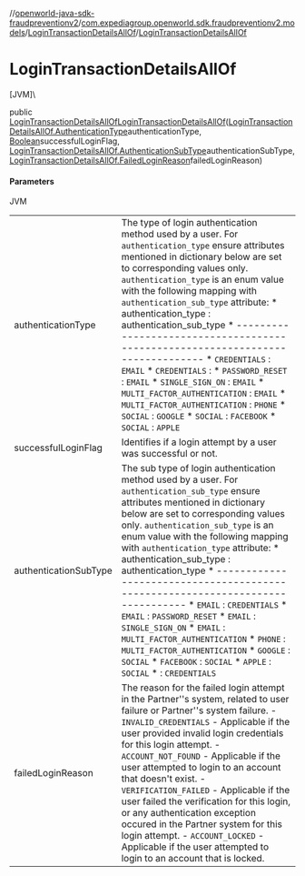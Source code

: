//[openworld-java-sdk-fraudpreventionv2](../../../index.md)/[com.expediagroup.openworld.sdk.fraudpreventionv2.models](../index.md)/[LoginTransactionDetailsAllOf](index.md)/[LoginTransactionDetailsAllOf](-login-transaction-details-all-of.md)

# LoginTransactionDetailsAllOf

[JVM]\

public [LoginTransactionDetailsAllOf](index.md)[LoginTransactionDetailsAllOf](-login-transaction-details-all-of.md)([LoginTransactionDetailsAllOf.AuthenticationType](-authentication-type/index.md)authenticationType, [Boolean](https://docs.oracle.com/javase/8/docs/api/java/lang/Boolean.html)successfulLoginFlag, [LoginTransactionDetailsAllOf.AuthenticationSubType](-authentication-sub-type/index.md)authenticationSubType, [LoginTransactionDetailsAllOf.FailedLoginReason](-failed-login-reason/index.md)failedLoginReason)

#### Parameters

JVM

| | |
|---|---|
| authenticationType | The type of login authentication method used by a user. For `authentication_type` ensure attributes mentioned in dictionary below are set to corresponding values only. `authentication_type` is an enum value with the following mapping with `authentication_sub_type` attribute: *       authentication_type       :     authentication_sub_type * ------------------------------------------------------------------------------- * `CREDENTIALS`                         : `EMAIL` * `CREDENTIALS`                         : * `PASSWORD_RESET`                      : `EMAIL` * `SINGLE_SIGN_ON`                      : `EMAIL` * `MULTI_FACTOR_AUTHENTICATION`         : `EMAIL` * `MULTI_FACTOR_AUTHENTICATION`         : `PHONE` * `SOCIAL`                              : `GOOGLE` * `SOCIAL`                              : `FACEBOOK` * `SOCIAL`                              : `APPLE` |
| successfulLoginFlag | Identifies if a login attempt by a user was successful or not. |
| authenticationSubType | The sub type of login authentication method used by a user. For `authentication_sub_type` ensure attributes mentioned in dictionary below are set to corresponding values only. `authentication_sub_type` is an enum value with the following mapping with `authentication_type` attribute: *       authentication_sub_type   :     authentication_type * ------------------------------------------------------------------------------- * `EMAIL`                               : `CREDENTIALS` * `EMAIL`                               : `PASSWORD_RESET` * `EMAIL`                               : `SINGLE_SIGN_ON` * `EMAIL`                               : `MULTI_FACTOR_AUTHENTICATION` * `PHONE`                               : `MULTI_FACTOR_AUTHENTICATION` * `GOOGLE`                              : `SOCIAL` * `FACEBOOK`                            : `SOCIAL` * `APPLE`                               : `SOCIAL` *                                       : `CREDENTIALS` |
| failedLoginReason | The reason for the failed login attempt in the Partner''s system, related to user failure or Partner''s system failure. - `INVALID_CREDENTIALS` - Applicable if the user provided invalid login credentials for this login attempt. - `ACCOUNT_NOT_FOUND` - Applicable if the user attempted to login to an account that doesn't exist. - `VERIFICATION_FAILED` - Applicable if the user failed the verification for this login, or any authentication exception occured in the Partner system for this login attempt. - `ACCOUNT_LOCKED` - Applicable if the user attempted to login to an account that is locked. |
